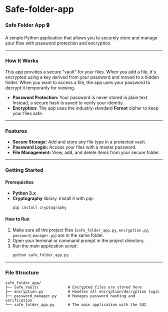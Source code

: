 # Safe-folder-app


### **Safe Folder App** 🔒

A simple Python application that allows you to securely store and manage your files with password protection and encryption.

-----

### **How It Works**

This app provides a secure "vault" for your files. When you add a file, it's encrypted using a key derived from your password and moved to a hidden folder. When you want to access a file, the app uses your password to decrypt it temporarily for viewing.

  * **Password Protection:** Your password is never stored in plain text. Instead, a secure hash is saved to verify your identity.
  * **Encryption:** The app uses the industry-standard **Fernet** cipher to keep your files safe.

-----

### **Features**

  * **Secure Storage:** Add and store any file type in a protected vault.
  * **Password Login:** Access your files with a master password.
  * **File Management:** View, add, and delete items from your secure folder.

-----

### **Getting Started**

#### **Prerequisites**

  * **Python 3.x**
  * **Cryptography** library. Install it with pip:
    ```bash
    pip install cryptography
    ```

#### **How to Run**

1.  Make sure all the project files (`safe_folder_app.py`, `encryption.py`, `password_manager.py`) are in the same folder.
2.  Open your terminal or command prompt in the project directory.
3.  Run the main application script:
    ```bash
    python safe_folder_app.py
    ```

-----

### **File Structure**

```
safe_folder_app/
├── Safe_Vault/             # Encrypted files are stored here
├── encryption.py           # Handles all encryption/decryption logic
├── password_manager.py     # Manages password hashing and verification
└── safe_folder_app.py      # The main application with the GUI
```
